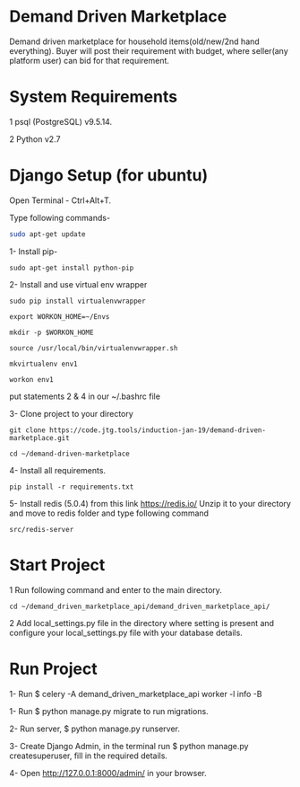 # Demand Driven Marketplace

Demand driven marketplace for household items(old/new/2nd hand everything). Buyer will post their requirement with budget, where seller(any platform user) can bid for that requirement.

# System Requirements

1 psql (PostgreSQL) v9.5.14.

2 Python v2.7


# Django Setup (for ubuntu)

Open Terminal - Ctrl+Alt+T.

Type following commands- 

```bash
sudo apt-get update
```

1- Install pip-

	sudo apt-get install python-pip
	

2- Install and use virtual env wrapper
	
	
	sudo pip install virtualenvwrapper
	
	export WORKON_HOME=~/Envs
	
	mkdir -p $WORKON_HOME
	
	source /usr/local/bin/virtualenvwrapper.sh
	
	mkvirtualenv env1

	workon env1
	
put statements 2 & 4 in our ~/.bashrc file

3- Clone project to your directory

	git clone https://code.jtg.tools/induction-jan-19/demand-driven-marketplace.git

	cd ~/demand-driven-marketplace

4- Install all requirements. 

	pip install -r requirements.txt

5- Install redis (5.0.4) from this link https://redis.io/
	Unzip it to your directory and move to redis folder and type following command

	src/redis-server

# Start Project

1 Run following command and enter to the main directory.
	
	cd ~/demand_driven_marketplace_api/demand_driven_marketplace_api/

2 Add local_settings.py file in the directory where setting is present and configure your local_settings.py file with your database details.

# Run Project

1- Run $ celery -A demand_driven_marketplace_api worker -l info -B 

1- Run $ python manage.py migrate to run migrations.

2- Run server, $ python manage.py runserver.

3- Create Django Admin, in the terminal run $ python manage.py createsuperuser, fill in the required details.

4- Open http://127.0.0.1:8000/admin/ in your browser.



